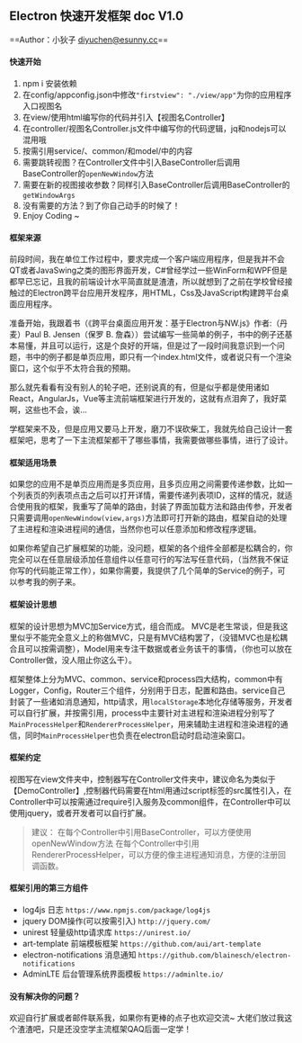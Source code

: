 ## Electron 快速开发框架 doc V1.0
==Author：小狄子 diyuchen@esunny.cc==
#### 快速开始
1. npm i 安装依赖
1. 在config/appconfig.json中修改`"firstview": "./view/app"`为你的应用程序入口视图名
2. 在view/使用html编写你的代码并引入【视图名Controller】
3. 在controller/视图名Controller.js文件中编写你的代码逻辑，jq和nodejs可以混用哦
4. 按需引用service/、common/和model/中的内容
5. 需要跳转视图？在Controller文件中引入BaseController后调用BaseController的`openNewWindow`方法
6. 需要在新的视图接收参数？同样引入BaseController后调用BaseController的`getWindowArgs`
7. 没有需要的方法？到了你自己动手的时候了！
8. Enjoy Coding ~

#### 框架来源
前段时间，我在单位工作过程中，要求完成一个客户端应用程序，但是我并不会QT或者JavaSwing之类的图形界面开发，C#曾经学过一些WinForm和WPF但是都早已忘记，且我的前端设计水平简直就是渣渣，所以就想到了之前在学校曾经接触过的Electron跨平台应用开发程序，用HTML，Css及JavaScript构建跨平台桌面应用程序。

准备开始，我跟着书（《跨平台桌面应用开发：基于Electron与NW.js》作者:（丹麦）Paul B. Jensen（保罗 B. 詹森））尝试编写一些简单的例子，书中的例子还基本易懂，并且可以运行，这是个良好的开端，但是过了一段时间我意识到一个问题，书中的例子都是单页应用，即只有一个index.html文件，或者说只有一个渲染窗口，这个似乎不太符合我的预期。

那么就先看看有没有别人的轮子吧，还别说真的有，但是似乎都是使用诸如React，AngularJs，Vue等主流前端框架进行开发的，这就有点泪奔了，我好菜啊，这些也不会，诶...

学框架来不及，但是应用又要马上开发，磨刀不误砍柴工，我就先给自己设计一套框架吧，思考了一下主流框架都干了哪些事情，我需要做哪些事情，进行了设计。

#### 框架适用场景
如果您的应用不是单页应用而是多页应用，且多页应用之间需要传递参数，比如一个列表页的列表项点击之后可以打开详情，需要传递列表项ID，这样的情况，就适合使用我的框架，我重写了简单的路由，封装了界面加载方法和路由传参，开发者只需要调用`openNewWindow(view,args)`方法即可打开新的路由，框架自动的处理了主进程和渲染进程间的通信，当然你也可以任意添加和修改程序逻辑。

如果你希望自己扩展框架的功能，没问题，框架的各个组件全部都是松耦合的，你完全可以在任意层级添加任意组件以任意可行的写法写任意代码，（当然我不保证你写的代码能正常工作），如果你需要，我提供了几个简单的Service的例子，可以参考我的例子来。

#### 框架设计思想
框架的设计思想为MVC加Service方式，组合而成。
MVC是老生常谈，但是我这里似乎不能完全意义上的称做MVC，只是有MVC结构罢了，（没错MVC也是松耦合且可以按需调整），Model用来专注干数据或者业务该干的事情，（你也可以放在Controller做，没人阻止你这么干）。

框架整体上分为MVC、common、service和process四大结构，common中有Logger，Config，Router三个组件，分别用于日志，配置和路由。service自己封装了一些诸如消息通知，http请求，用`localStorage`本地化存储等服务，开发者可以自行扩展，并按需引用，process中主要针对主进程和渲染进程分别写了`MainProcessHelper`和`RendererProcessHelper`，用来辅助主进程和渲染进程的通信，同时`MainProcessHelper`也负责在electron启动时启动渲染窗口。

#### 框架约定

视图写在view文件夹中，控制器写在Controller文件夹中，建议命名为类似于【DemoController】,控制器代码需要在html用通过script标签的src属性引入，在Controller中可以按需通过require引入服务及common组件，在Controller中可以使用jquery，或者开发者可以自行扩展。
> 建议：
在每个Controller中引用BaseController，可以方便使用openNewWindow方法
在每个Controller中引用RendererProcessHelper，可以方便的像主进程通知消息，方便的注册回调函数。

#### 框架引用的第三方组件
- log4js 日志 `https://www.npmjs.com/package/log4js`
- jquery DOM操作(可以按需引入) `http://jquery.com/`
- unirest 轻量级http请求库 `https://unirest.io/`
- art-template 前端模板框架 `https://github.com/aui/art-template`
- electron-notifications 消息通知 `https://github.com/blainesch/electron-notifications`
- AdminLTE 后台管理系统界面模板 `https://adminlte.io/`

#### 没有解决你的问题？
欢迎自行扩展或者邮件联系我，如果你有更棒的点子也欢迎交流~
大佬们放过我这个渣渣吧，只是还没空学主流框架QAQ后面一定学！